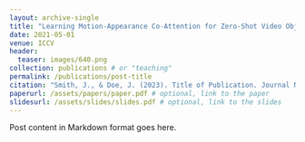 ```yaml
---
layout: archive-single
title: "Learning Motion-Appearance Co-Attention for Zero-Shot Video Object Segmentation"
date: 2021-05-01
venue: ICCV
header:
  teaser: images/640.png
collection: publications # or "teaching"
permalink: /publications/post-title
citation: "Smith, J., & Doe, J. (2023). Title of Publication. Journal Name, 10(2), 1-10."
paperurl: /assets/papers/paper.pdf # optional, link to the paper
slidesurl: /assets/slides/slides.pdf # optional, link to the slides
---
```


Post content in Markdown format goes here.
